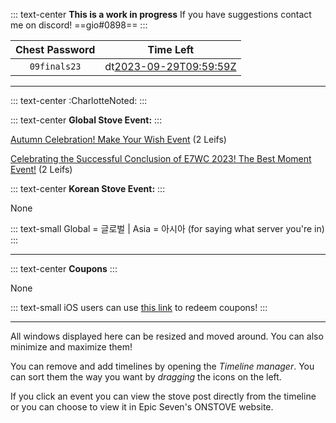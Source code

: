 ::: text-center
**This is a work in progress**
If you have suggestions contact me on discord!
==gio#0898==
:::

|         Chest Password         |                 Time Left                  |
|:------------------------------:|:------------------------------------------:|
|         `09finals23`           |  dt[2023-09-29T09:59:59Z](Expired)         |

----------------------------------------------------------------------------------------

::: text-center
:CharlotteNoted:
:::

::: text-center
**Global Stove Event:**
:::


[Autumn Celebration! Make Your Wish Event](https://page.onstove.com/epicseven/global/view/9770434) (2 Leifs)

[Celebrating the Successful Conclusion of E7WC 2023! The Best Moment Event!](https://page.onstove.com/epicseven/global/view/9773053) (2 Leifs)


::: text-center
**Korean Stove Event:**
:::

None

::: text-small
Global = 글로벌 | Asia = 아시아 (for saying what server you're in)
:::

----------------------------------------------------------------------------------------

::: text-center
**Coupons**
:::

None

::: text-small
iOS users can use [this link](https://event-epic7.smilegatemegaport.com/coupon) to redeem coupons!
:::

---

All windows displayed here can be resized and moved around. You can also minimize and maximize them!

You can remove and add timelines by opening the *Timeline manager*. You can sort them the way you want by *dragging* the icons on the left.

If you click an event you can view the stove post directly from the timeline or you can choose to view it in Epic Seven's ONSTOVE website.
